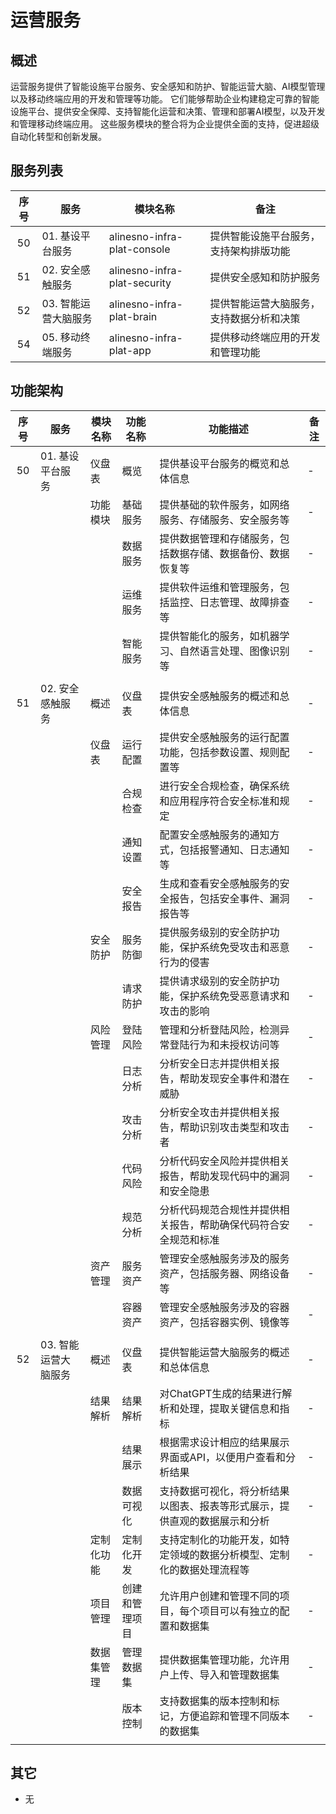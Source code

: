 # 运营服务

## 概述

运营服务提供了智能设施平台服务、安全感知和防护、智能运营大脑、AI模型管理以及移动终端应用的开发和管理等功能。
它们能够帮助企业构建稳定可靠的智能设施平台、提供安全保障、支持智能化运营和决策、管理和部署AI模型，以及开发和管理移动终端应用。
这些服务模块的整合将为企业提供全面的支持，促进超级自动化转型和创新发展。

## 服务列表

| 序号 | 服务                 | 模块名称                     | 备注                                     |
|:----:|----------------------|------------------------------|------------------------------------------|
| 50   | 01. 基设平台服务     | alinesno-infra-plat-console     | 提供智能设施平台服务，支持架构排版功能   |
| 51   | 02. 安全感触服务     | alinesno-infra-plat-security | 提供安全感知和防护服务                   |
| 52   | 03. 智能运营大脑服务 | alinesno-infra-plat-brain    | 提供智能运营大脑服务，支持数据分析和决策 |
| 54   | 05. 移动终端服务     | alinesno-infra-plat-app      | 提供移动终端应用的开发和管理功能         |

## 功能架构

| 序号 | 服务                 | 模块名称   | 功能名称       | 功能描述                                                                   | 备注 |
|:----:|----------------------|------------|----------------|----------------------------------------------------------------------------|------|
| 50   | 01. 基设平台服务     | 仪盘表     | 概览           | 提供基设平台服务的概览和总体信息                                           | -    |
|      |                      | 功能模块   | 基础服务       | 提供基础的软件服务，如网络服务、存储服务、安全服务等                       | -    |
|      |                      |            | 数据服务       | 提供数据管理和存储服务，包括数据存储、数据备份、数据恢复等                 | -    |
|      |                      |            | 运维服务       | 提供软件运维和管理服务，包括监控、日志管理、故障排查等                     | -    |
|      |                      |            | 智能服务       | 提供智能化的服务，如机器学习、自然语言处理、图像识别等                     | -    |
|      |                      |            |                |                                                                            |      |
| 51   | 02. 安全感触服务     | 概述       | 仪盘表         | 提供安全感触服务的概述和总体信息                                           | -    |
|      |                      | 仪盘表     | 运行配置       | 提供安全感触服务的运行配置功能，包括参数设置、规则配置等                   | -    |
|      |                      |            | 合规检查       | 进行安全合规检查，确保系统和应用程序符合安全标准和规定                     | -    |
|      |                      |            | 通知设置       | 配置安全感触服务的通知方式，包括报警通知、日志通知等                       | -    |
|      |                      |            | 安全报告       | 生成和查看安全感触服务的安全报告，包括安全事件、漏洞报告等                 | -    |
|      |                      | 安全防护   | 服务防御       | 提供服务级别的安全防护功能，保护系统免受攻击和恶意行为的侵害               | -    |
|      |                      |            | 请求防护       | 提供请求级别的安全防护功能，保护系统免受恶意请求和攻击的影响               | -    |
|      |                      | 风险管理   | 登陆风险       | 管理和分析登陆风险，检测异常登陆行为和未授权访问等                         | -    |
|      |                      |            | 日志分析       | 分析安全日志并提供相关报告，帮助发现安全事件和潜在威胁                     | -    |
|      |                      |            | 攻击分析       | 分析安全攻击并提供相关报告，帮助识别攻击类型和攻击者                       | -    |
|      |                      |            | 代码风险       | 分析代码安全风险并提供相关报告，帮助发现代码中的漏洞和安全隐患             | -    |
|      |                      |            | 规范分析       | 分析代码规范合规性并提供相关报告，帮助确保代码符合安全规范和标准           | -    |
|      |                      | 资产管理   | 服务资产       | 管理安全感触服务涉及的服务资产，包括服务器、网络设备等                     | -    |
|      |                      |            | 容器资产       | 管理安全感触服务涉及的容器资产，包括容器实例、镜像等                       | -    |
|      |                      |            |                |                                                                            |      |
| 52   | 03. 智能运营大脑服务 | 概述       | 仪盘表         | 提供智能运营大脑服务的概述和总体信息                                       | -    |
|      |                      | 结果解析   | 结果解析       | 对ChatGPT生成的结果进行解析和处理，提取关键信息和指标                      | -    |
|      |                      |            | 结果展示       | 根据需求设计相应的结果展示界面或API，以便用户查看和分析结果                | -    |
|      |                      |            | 数据可视化     | 支持数据可视化，将分析结果以图表、报表等形式展示，提供直观的数据展示和分析 | -    |
|      |                      | 定制化功能 | 定制化开发     | 支持定制化的功能开发，如特定领域的数据分析模型、定制化的数据处理流程等     | -    |
|      |                      | 项目管理   | 创建和管理项目 | 允许用户创建和管理不同的项目，每个项目可以有独立的配置和数据集             | -    |
|      |                      | 数据集管理 | 管理数据集     | 提供数据集管理功能，允许用户上传、导入和管理数据集                         | -    |
|      |                      |            | 版本控制       | 支持数据集的版本控制和标记，方便追踪和管理不同版本的数据集                 | -    |
|      |                      |            |                |                                                                            |      |

## 其它

- 无
